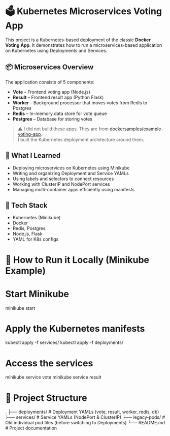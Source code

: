 # 🗳️ Kubernetes Microservices Voting App

This project is a Kubernetes-based deployment of the classic **Docker Voting App**. It demonstrates how to run a microservices-based application on Kubernetes using Deployments and Services.

## 📦 Microservices Overview

The application consists of 5 components:

- **Vote** – Frontend voting app (Node.js)
- **Result** – Frontend result app (Python Flask)
- **Worker** – Background processor that moves votes from Redis to Postgres
- **Redis** – In-memory data store for vote queue
- **Postgres** – Database for storing votes

> ⚠️ I did not build these apps. They are from [dockersamples/example-voting-app](https://github.com/dockersamples/example-voting-app).  
> I built the Kubernetes deployment architecture around them.

## 🧠 What I Learned

- Deploying microservices on Kubernetes using Minikube
- Writing and organizing Deployment and Service YAMLs
- Using labels and selectors to connect resources
- Working with ClusterIP and NodePort services
- Managing multi-container apps efficiently using manifests

## 🔧 Tech Stack

- Kubernetes (Minikube)
- Docker
- Redis, Postgres
- Node.js, Flask
- YAML for K8s configs

# 🚀 How to Run it Locally (Minikube Example)

# Start Minikube
minikube start

# Apply the Kubernetes manifests
kubectl apply -f services/
kubectl apply -f deployments/

# Access the services
minikube service vote
minikube service result


# 📁 Project Structure

.
├── deployments/     # Deployment YAMLs (vote, result, worker, redis, db)
├── services/        # Service YAMLs (NodePort & ClusterIP)
├── legacy-pods/     # Old individual pod files (before switching to Deployments)
└── README.md        # Project documentation
